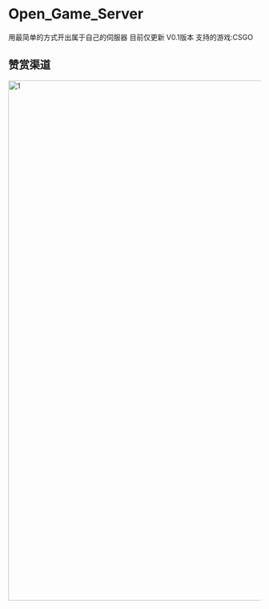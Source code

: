# Open_Game_Server
用最简单的方式开出属于自己的伺服器
目前仅更新 V0.1版本 
支持的游戏:CSGO
## 赞赏渠道

<img width="1037" height="1037" alt="1" src="https://github.com/user-attachments/assets/5af16773-1426-4e8a-b642-81f0d12c272d" />
